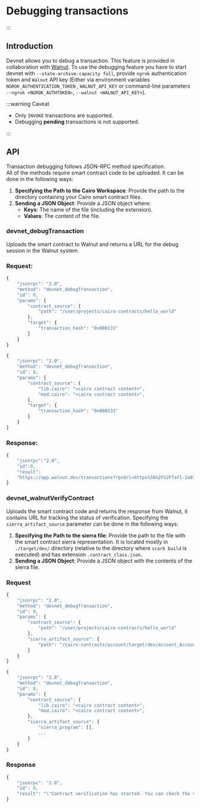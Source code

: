 # Debugging transactions

:::

## Introduction

Devnet allows you to debug a transaction. This feature is provided in collaboration with [Walnut](https://walnut.dev). To use the debugging feature you have to start devnet with `--state-archive-capacity full`, provide `ngrok` authentication token and `Walnut` API key (Either via environment variables `NGROK_AUTHENTICATION_TOKEN` , `WALNUT_API_KEY` or command-line parameters `--ngrok <NGROK_AUTHTOKEN>`, `--walnut <WALNUT_API_KEY>`).

:::warning Caveat

- Only `INVOKE` transactions are supported.
- Debugging **pending** transactions is not supported.

:::

## API

Transaction debugging follows JSON-RPC method specification.
</br>
All of the methods require smart contract code to be uploaded. It can be done in the following ways:

1. **Specifying the Path to the Cairo Workspace**: Provide the path to the directory containing your Cairo smart contract files.
2. **Sending a JSON Object**: Provide a JSON object where:
   - **Keys**: The name of the file (including the extension).
   - **Values**: The content of the file.

### devnet_debugTransaction

Uploads the smart contract to Walnut and returns a URL for the debug session in the Walnut system.

### Request:
```js
{
    "jsonrpc": "2.0",
    "method": "devnet_debugTransaction",
    "id": 0,
    "params": {
        "contract_source": {
            "path": "/user/projects/cairo-contracts/hello_world"
        },
        "target": {
            "transaction_hash": "0x000131"
        }
    }
}
```

```js
{
    "jsonrpc": "2.0",
    "method": "devnet_debugTransaction",
    "id": 0,
    "params": {
        "contract_source": {
            "lib.cairo": "<cairo contract content>",
            "mod.cairo": "<cairo contract content>",
        },
        "target": {
            "transaction_hash": "0x000131"
        }
    }
}
```

### Response:

```js
{
    "jsonrpc":"2.0",
    "id":0,
    "result":
    "https://app.walnut.dev/transactions?rpcUrl=https%3A%2F%2Ffaf1-2a01-5a8-30a-660-f856-b51e-9a1e-baee.ngrok-free.app&txHash=0x0168e4e2be84ea914de913b2d21151d64489126ea9eaa6370bf7fdd73b26a638"
}
```

### devnet_walnutVerifyContract

Uploads the smart contract code and returns the response from Walnut, it contains URL for tracking the status of verification.
Specifying the `sierra_artifact_source` parameter can be done in the following ways:
1. **Specifying the Path to the sierra file**: Provide the path to the file with the smart contract sierra representation. It is located mostly in `./target/dev/` directory (relative to the directory where `scarb build` is executed) and has extension `.contract_class.json`.
2. **Sending a JSON Object**: Provide a JSON object with the contents of the sierra file.

### Request

```js
{
    "jsonrpc": "2.0",
    "method": "devnet_debugTransaction",
    "id": 0,
    "params": {
        "contract_source": {
            "path": "/user/projects/cairo-contracts/hello_world"
        },
        "sierra_artifact_source": {
            "path": "/cairo-contracts/account/target/dev/account_Account.contract_class.json"
        }
    }
}
```

```js
{
    "jsonrpc": "2.0",
    "method": "devnet_debugTransaction",
    "id": 0,
    "params": {
        "contract_source": {
            "lib.cairo": "<cairo contract content>",
            "mod.cairo": "<cairo contract content>",
        },
        "sierra_artifact_source": {
            "sierra_program": [],
            ...
        }
    }
}
```

### Response
```js
{
    "jsonrpc": "2.0",
    "id": 0,
    "result": "\"Contract verification has started. You can check the verification status at the following link: https://app.walnut.dev/verification/status/5050666b-d4a2-4c2e-afc4-1c4a1cb3eb8b\""
}
```
